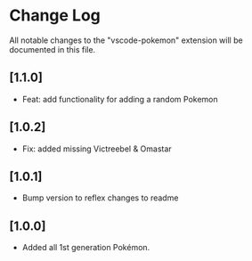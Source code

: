 # Change Log

All notable changes to the "vscode-pokemon" extension will be documented in this file.

## [1.1.0]

- Feat: add functionality for adding a random Pokemon

## [1.0.2]

- Fix: added missing Victreebel & Omastar

## [1.0.1]

- Bump version to reflex changes to readme

## [1.0.0]

- Added all 1st generation Pokémon.
